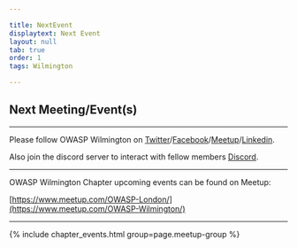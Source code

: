 ```yaml
---

title: NextEvent
displaytext: Next Event
layout: null
tab: true
order: 1
tags: Wilmington

---
```


## Next Meeting/Event(s)

[//]: # (Comment: When updating the next event info also update the homepage)



---
Please follow OWASP Wilmington on [Twitter](https://twitter.com/OWASPWilmington)/[Facebook](https://www.facebook.com/groups/684855553291325/)/[Meetup](https://www.meetup.com/OWASP-Wilmington/)/[Linkedin](https://www.linkedin.com/groups/14301784/).

Also join the discord server to interact with fellow members [Discord](https://discord.gg/dbpJn8sEgG).

---
OWASP Wilmington Chapter upcoming events can be found on Meetup:

[https://www.meetup.com/OWASP-London/](https://www.meetup.com/OWASP-Wilmington/)

---
{% include chapter_events.html group=page.meetup-group %}
